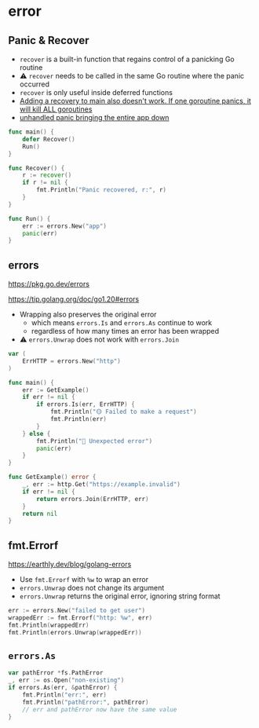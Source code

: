 # error

## Panic & Recover

* `recover` is a built-in function that regains control of a panicking Go routine
* ⚠️ `recover` needs to be called in the same Go routine where the panic occurred
* `recover` is only useful inside deferred functions
* [Adding a recovery to main also doesn't work. If one goroutine panics, it will kill ALL goroutines](https://www.reddit.com/r/golang/comments/18sncxt/comment/kf8s38n/?utm_source=share&utm_medium=web2x&context=3)
* [unhandled panic bringing the entire app down](https://www.reddit.com/r/golang/comments/18sncxt/comment/kf91p7t/?utm_source=share&utm_medium=web2x&context=3)

```go
func main() {
    defer Recover()
    Run()
}

func Recover() {
    r := recover()
    if r != nil {
        fmt.Println("Panic recovered, r:", r)
    }
}

func Run() {
    err := errors.New("app")
    panic(err)
}
```

## errors

https://pkg.go.dev/errors

https://tip.golang.org/doc/go1.20#errors

* Wrapping also preserves the original error
  * which means `errors.Is` and `errors.As` continue to work
  * regardless of how many times an error has been wrapped
* ⚠️ `errors.Unwrap` does not work with `errors.Join`

```go
var (
    ErrHTTP = errors.New("http")
)

func main() {
    err := GetExample()
    if err != nil {
        if errors.Is(err, ErrHTTP) {
            fmt.Println("🟡 Failed to make a request")
            fmt.Println(err)
        }
    } else {
        fmt.Println("🔴 Unexpected error")
        panic(err)
    }
}

func GetExample() error {
    _, err := http.Get("https://example.invalid")
    if err != nil {
        return errors.Join(ErrHTTP, err)
    }
    return nil
}
```

## fmt.Errorf

https://earthly.dev/blog/golang-errors

* Use `fmt.Errorf` with `%w` to wrap an error
* `errors.Unwrap` does not change its argument
* `errors.Unwrap` returns the original error, ignoring string format

```go
err := errors.New("failed to get user")
wrappedErr := fmt.Errorf("http: %w", err)
fmt.Println(wrappedErr)
fmt.Println(errors.Unwrap(wrappedErr))
```

## `errors.As`

```go
var pathError *fs.PathError
_, err := os.Open("non-existing")
if errors.As(err, &pathError) {
    fmt.Println("err:", err)
    fmt.Println("pathError:", pathError)
    // err and pathError now have the same value
}
```
